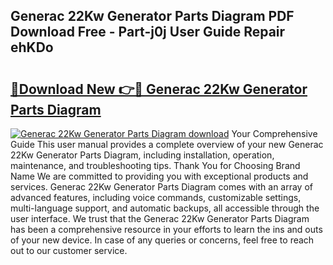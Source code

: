 ## Generac 22Kw Generator Parts Diagram PDF Download Free - Part-j0j User Guide Repair ehKDo

# <h2><a href="http://dfkj90k.blite.top/?on=Generac+22Kw+Generator+Parts+Diagram">🔗Download New 👉🔴 Generac 22Kw Generator Parts Diagram</a></h2>

[![Generac 22Kw Generator Parts Diagram download](https://i.imgur.com/lujVjoI.png)](http://dfkj90k.blite.top/?on=Generac+22Kw+Generator+Parts+Diagram)
Your Comprehensive Guide This user manual provides a complete overview of your new Generac 22Kw Generator Parts Diagram, including installation, operation, maintenance, and troubleshooting tips. Thank You for Choosing Brand Name We are committed to providing you with exceptional products and services. Generac 22Kw Generator Parts Diagram comes with an array of advanced features, including voice commands, customizable settings, multi-language support, and automatic backups, all accessible through the user interface. We trust that the Generac 22Kw Generator Parts Diagram has been a comprehensive resource in your efforts to learn the ins and outs of your new device. In case of any queries or concerns, feel free to reach out to our customer service.
